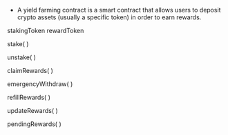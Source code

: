 - A yield farming contract is a smart contract that allows users to deposit crypto assets (usually a specific token) in order to earn rewards.

stakingToken
rewardToken

stake( )


unstake( )


claimRewards( )


emergencyWithdraw( )


refillRewards( )


updateRewards( )


pendingRewards( )
